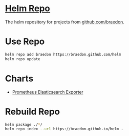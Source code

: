 [Helm Repo](https://braedon.github.io/helm)
====
The helm repository for projects from [github.com/braedon](https://github.com/braedon).

# Use Repo
```bash
helm repo add braedon https://braedon.github.com/helm
helm repo update
```

# Charts
- [Prometheus Elasticsearch Exporter](/helm/prometheus-es-exporter)

# Rebuild Repo
```bash
helm package ./*/
helm repo index --url https://braedon.github.io/helm .
```
